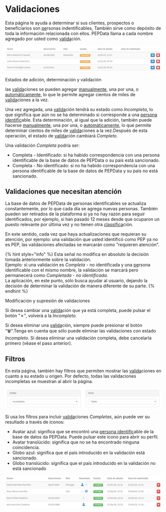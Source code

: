 # Validaciones

Esta página le ayuda a determinar si sus clientes, prospectos o beneficiarios son [pe](../../glossario/glossario-aplicacao.md#pessoa-identificavel)rsonas indentificables, También sirve como depósito de toda la información relacionada con ellos. PEPData llama a cada nombre agregado por usted como [valida](../../glossario/glossario-aplicacao.md#validacao)ción.

![Tabla de validaciones](../../.gitbook/assets/image%20%2814%29.png)

Estados de adición, determinación y validación

las [valida](../../glossario/glossario-aplicacao.md#validacao)ciones se pueden agregar [manualmente](adicao-manual.md), una por una, o [automáticamente](upload-de-validacoes.md), lo que le permite agregar cientos de miles de [valida](../../glossario/glossario-aplicacao.md#validacao)ciones a la vez.

Una vez agregada, una [valida](../../glossario/glossario-aplicacao.md#validacao)ción tendrá su estado como _Incompleta_, lo que significa que aún no se ha determinado si corresponde a una [persona identific](../../glossario/glossario-aplicacao.md#pessoa-identificavel)able. Esta determinación, al igual que la adición, también puede hacerse [manualmente](analise-manual.md), una por una, o [automáticamente](aplicacao-de-regras.md), lo que permite determinar cientos de miles de [valida](../../glossario/glossario-aplicacao.md#validacao)ciones a la vez.Después de esta operación, el estado de [valida](../../glossario/glossario-aplicacao.md#validacao)ción cambiará _Completo_. 

Una validación _Completa_ podría ser: 

* Completa - Identificado: si ha habido correspondencia con una persona identificable de la base de datos de PEPData o su país está sancionado.
* Completa - No identificado: si no ha habido correspondencia con una persona identificable de la base de datos de PEPData y su país no está sancionado.

## Validaciones que necesitan atención

La base de datos de PEPData de [p](../../glossario/glossario-aplicacao.md#pessoa-identificavel)ersonas identificables se actualiza constantemente, por lo que cada día se agrega nuevas personas. También pueden ser retirados de la plataforma si ya no hay razón para seguir identificados, por ejemplo, si han pasado 12 meses desde que ocuparon un puesto relevante por última vez y no tienen otra [classifica](../../glossario/glossario-aplicacao.md#classificacao)ción.

En este sentido, cada vez que haya actualizaciones que requieran su atención, por ejemplo: una validación que usted identificó como PEP ya no es PEP, las validaciones afectadas se marcarán como "requieren atención".

{% hint style="info" %}
Esta señal no modifica en absoluto la decisión tomada anteriormente sobre la validación.   
Ejemplo: si una validación es _Completa_ - no identificada y una [pe](../../glossario/glossario-aplicacao.md#pessoa-identificavel)rsona identificable con el mismo nombre, la validación se marcará pero permanecerá como _Completada_ - _no identificada_.  
La aplicación, en este punto, sólo busca ayudar al usuario, dejando la decisión de determinar la validación de manera diferente de su parte.
{% endhint %}

Modificación y supresión de validaciones

Si desea cambiar una [valida](../../glossario/glossario-aplicacao.md#validacao)ción que ya está completa, puede pulsar el botón "✗", volverá a la _Incompleto._

Si desea eliminar una [valida](../../glossario/glossario-aplicacao.md#validacao)ción, siempre puede presionar el botón “🗑️".Tenga en cuenta que sólo puede eliminar las validaciones con estado _Incompleto_. Si desea eliminar una validación completa, debe cancelarla primero \(véase el paso anterior\).

## Filtros

En esta página, también hay filtros que permiten mostrar las [valida](../../glossario/glossario-aplicacao.md#validacao)ciones en cuanto a su estado u origen. Por defecto, todas las validaciones incompletas se muestran al abrir la página.

![Filtros de validaciones](../../.gitbook/assets/image%20%281%29.png)

Si usa los filtros para incluir  [valida](../../glossario/glossario-aplicacao.md#validacao)ciones _Completas_, aún puede ver su resultado a través de íconos:

* Avatar azul: significa que se encontró una [persona identific](../../glossario/glossario-aplicacao.md#pessoa-identificavel)able de la base de datos da PEPData. Puede pulsar este icono para abrir su perfil.
* Avatar translúcido: significa que no se ha encontrado ninguna coincidencia.
* Globo azul: significa que el país introducido en la validación está sancionado.
* Globo translúcido: significa que el país introducido en la validación no está sancionado

![Ejemplo de validaciones completas](../../.gitbook/assets/image%20%284%29.png)

